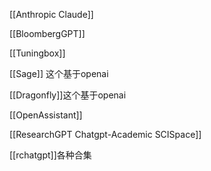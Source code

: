 
[[Anthropic Claude]]

[[BloombergGPT]]

[[Tuningbox]]

[[Sage]] 这个基于openai

[[Dragonfly]]这个基于openai

[[OpenAssistant]]

[[ResearchGPT Chatgpt-Academic SCISpace]]

[[rchatgpt]]各种合集
